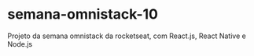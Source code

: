 # semana-omnistack-10
Projeto da semana omnistack da rocketseat, com React.js, React Native e Node.js
